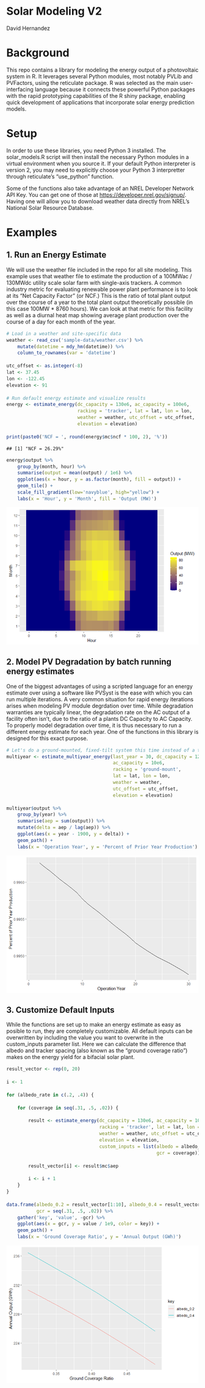 Solar Modeling V2 
================
David Hernandez

# Background

This repo contains a library for modeling the energy output of a
photovoltaic system in R. It leverages several Python modules, most
notably PVLib and PVFactors, using the reticulate package. R was
selected as the main user-interfacing language because it connects these
powerful Python packages with the rapid prototyping capabilities of the
R shiny package, enabling quick development of applications that
incorporate solar energy prediction models.

# Setup

In order to use these libraries, you need Python 3 installed. The
solar\_models.R script will then install the necessary Python modules in
a virtual environment when you source it. If your default Python
interpreter is version 2, you may need to explicitly choose your Python
3 interpretter through reticulate’s “use\_python” function.

Some of the functions also take advantage of an NREL Developer Network
API Key. You can get one of those at
<https://developer.nrel.gov/signup/>. Having one will allow you to
download weather data directly from NREL’s National Solar Resource
Database.

# Examples

## 1\. Run an Energy Estimate

We will use the weather file included in the repo for all site modeling.
This example uses that weather file to estimate the production of a
100MWac / 130MWdc utility scale solar farm with single-axis trackers. A
common industry metric for evaluating renewable power plant performance
is to look at its “Net Capacity Factor” (or NCF.) This is the ratio of
total plant output over the course of a year to the total plant output
theoretically possible (in this case 100MW \* 8760 hours). We can look
at that metric for this facility as well as a diurnal heat map showing
average plant production over the course of a day for each month of the
year.

``` r
# Load in a weather and site-specific data
weather <- read_csv('sample-data/weather.csv') %>%
    mutate(datetime = mdy_hm(datetime)) %>%
    column_to_rownames(var = 'datetime')

utc_offset <- as.integer(-8)
lat <- 37.45
lon <- -122.45
elevation <- 91

# Run default energy estimate and visualize results
energy <- estimate_energy(dc_capacity = 130e6, ac_capacity = 100e6,
                          racking = 'tracker', lat = lat, lon = lon,
                          weather = weather, utc_offset = utc_offset,
                          elevation = elevation)

print(paste0('NCF = ', round(energy$mc$ncf * 100, 2), '%'))
```

    ## [1] "NCF = 26.29%"

``` r
energy$output %>%
    group_by(month, hour) %>%
    summarise(output = mean(output) / 1e6) %>%
    ggplot(aes(x = hour, y = as.factor(month), fill = output)) +
    geom_tile() +
    scale_fill_gradient(low='navyblue', high="yellow") +
    labs(x = 'Hour', y = 'Month', fill = 'Output (MW)')
```

![](README_files/figure-gfm/example_1_plot-1.png)<!-- -->

## 2\. Model PV Degradation by batch running energy estimates

One of the biggest advantages of using a scripted language for an energy
estimate over using a software like PVSyst is the ease with which you
can run multiple iterations. A very common situation for rapid energy
iterations arises when modeling PV module degrdation over time. While
degradation warranties are typically linear, the degradation rate on the
AC output of a facility often isn’t, due to the ratio of a plants DC
Capacity to AC Capacity. To properly model degradation over time, it is
thus necessary to run a different energy estimate for each year. One of
the functions in this library is designed for this exact
purpose.

``` r
# Let's do a ground-mounted, fixed-tilt system this time instead of a tracker
multiyear <- estimate_multiyear_energy(last_year = 30, dc_capacity = 12e6,
                                       ac_capacity = 10e6,
                                       racking = 'ground-mount',
                                       lat = lat, lon = lon,
                                       weather = weather,
                                       utc_offset = utc_offset,
                                       elevation = elevation)

multiyear$output %>%
    group_by(year) %>%
    summarise(aep = sum(output)) %>%
    mutate(delta = aep / lag(aep)) %>%
    ggplot(aes(x = year - 1900, y = delta)) +
    geom_path() +
    labs(x = 'Operation Year', y = 'Percent of Prior Year Production')
```

![](README_files/figure-gfm/example_2-1.png)<!-- -->

## 3\. Customize Default Inputs

While the functions are set up to make an energy estimate as easy as
posible to run, they are completely customizable. All default inputs can
be overwritten by including the value you want to overwrite in the
custom\_inputs parameter list. Here we can calculate the difference that
albedo and tracker spacing (also known as the “ground coverage ratio”)
makes on the energy yield for a bifacial solar plant.

``` r
result_vector <- rep(0, 20)

i <- 1

for (albedo_rate in c(.2, .4)) {
    
    for (coverage in seq(.31, .5, .02)) {
        
        result <- estimate_energy(dc_capacity = 130e6, ac_capacity = 100e6,
                                  racking = 'tracker', lat = lat, lon = lon,
                                  weather = weather, utc_offset = utc_offset,
                                  elevation = elevation,
                                  custom_inputs = list(albedo = albedo_rate,
                                                       gcr = coverage))
        
        result_vector[i] <- result$mc$aep
        
        i <- i + 1
    }
}

data.frame(albedo_0.2 = result_vector[1:10], albedo_0.4 = result_vector[11:20],
           gcr = seq(.31, .5, .02)) %>%
    gather('key', 'value', -gcr) %>%
    ggplot(aes(x = gcr, y = value / 1e9, color = key)) +
    geom_path() +
    labs(x = 'Ground Coverage Ratio', y = 'Annual Output (GWh)')
```

![](README_files/figure-gfm/example_3-1.png)<!-- -->
